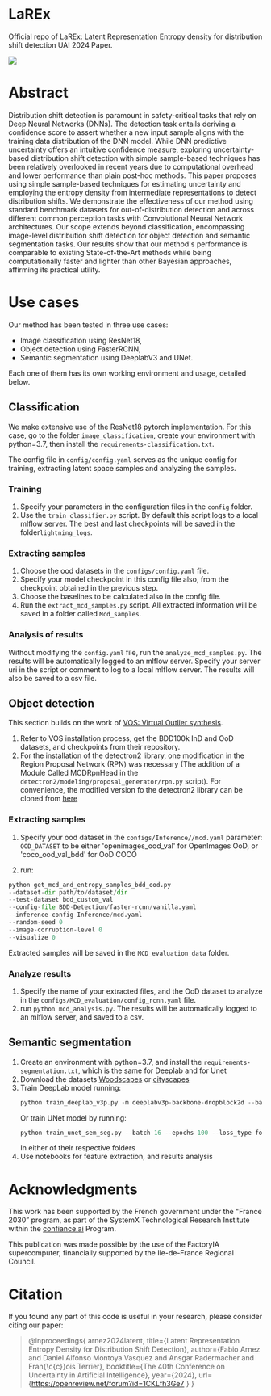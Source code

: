 # LaREx
Official repo of LaREx: Latent Representation Entropy density for distribution shift detection UAI 2024 Paper.

![](https://github.com/CEA-LIST/LaREx/blob/main/object_detection/larex_demo.gif)

# Abstract

Distribution shift detection is paramount in safety-critical tasks that rely on Deep Neural Networks (DNNs). The detection task entails deriving a confidence score to assert whether a new input sample aligns with the training data distribution of the DNN model. While DNN predictive uncertainty offers an intuitive confidence measure, exploring uncertainty-based distribution shift detection with simple sample-based techniques has been relatively overlooked in recent years due to computational overhead and lower performance than plain post-hoc methods. This paper proposes using simple sample-based techniques for estimating uncertainty and employing the entropy density from intermediate representations to detect distribution shifts. We demonstrate the effectiveness of our method using standard benchmark datasets for out-of-distribution detection and across different common perception tasks with Convolutional Neural Network architectures. Our scope extends beyond classification, encompassing image-level distribution shift detection for object detection and semantic segmentation tasks. Our results show that our method's performance is comparable to existing State-of-the-Art methods while being computationally faster and lighter than other Bayesian approaches, affirming its practical utility.

# Use cases
Our method has been tested in three use cases: 
* Image classification using ResNet18, 
* Object detection using FasterRCNN, 
* Semantic segmentation using DeeplabV3 and UNet. 
 
Each one of them has its own working environment and usage, detailed below.

## Classification
We make extensive use of the ResNet18 pytorch implementation. For this case, go to the folder `image_classification`, create your environment with python=3.7, then install the `requirements-classification.txt`.

The config file in `config/config.yaml` serves as the unique config for training, extracting latent space samples and analyzing the samples.

### Training
1. Specify your parameters in the configuration files in the `config` folder. 
2. Use the `train_classifier.py` script. By default this script logs to a local mlflow server. The best and last checkpoints will be saved in the folder`lightning_logs`. 

### Extracting samples
1. Choose the ood datasets in the `configs/config.yaml` file. 
2. Specify your model checkpoint in this config file also, from the checkpoint obtained in the previous step. 
3. Choose the baselines to be calculated also in the config file. 
4. Run the `extract_mcd_samples.py` script. All extracted information will be saved in a folder called `Mcd_samples`.

### Analysis of results
Without modifying the `config.yaml` file, run the `analyze_mcd_samples.py`. The results will be automatically logged to an mlflow server. Specify your server uri in the script or comment to log to a local mlflow server. The results will also be saved to a csv file. 

## Object detection
This section builds on the work of [VOS: Virtual Outlier synthesis](https://github.com/deeplearning-wisc/vos). 
1. Refer to VOS installation process, get the BDD100k InD and OoD datasets, and checkpoints from their repository.
2. For the installation of the detectron2 library, one modification in the Region Proposal Network (RPN) was necessary (The addition of a Module Called MCDRpnHead in the `detectron2/modeling/proposal_generator/rpn.py` script). For convenience, the modified version fo the detectron2 library can be cloned from [here](https://github.com/danielm322/detectron2)


### Extracting samples
1. Specify your ood dataset in the `configs/Inference//mcd.yaml` parameter: `OOD_DATASET` to be either 'openimages_ood_val' for OpenImages OoD, or 'coco_ood_val_bdd' for OoD COCO 

2. run:
```python
python get_mcd_and_entropy_samples_bdd_ood.py 
--dataset-dir path/to/dataset/dir
--test-dataset bdd_custom_val 
--config-file BDD-Detection/faster-rcnn/vanilla.yaml 
--inference-config Inference/mcd.yaml 
--random-seed 0 
--image-corruption-level 0 
--visualize 0
```
Extracted samples will be saved in the `MCD_evaluation_data` folder.

### Analyze results
1. Specify the name of your extracted files, and the OoD dataset to analyze in the `configs/MCD_evaluation/config_rcnn.yaml` file.
2. run `python mcd_analysis.py`. The results will be automatically logged to an mlflow server, and saved to a csv.

## Semantic segmentation
1. Create an environment with python=3.7, and install the `requirements-segmentation.txt`, which is the same for Deeplab and for Unet
2. Download the datasets [Woodscapes](https://github.com/valeoai/WoodScape) or [cityscapes](https://www.cityscapes-dataset.com/)
3. Train DeepLab model running:
   ```python
   python train_deeplab_v3p.py -m deeplabv3p-backbone-dropblock2d --batch 16 --epochs 100 --loss_type focal_loss --dataset woodscape --datapath /your_path_to_dataset/WoodScape
   ```
    Or train UNet model by running:
    ```python
   python train_unet_sem_seg.py --batch 16 --epochs 100 --loss_type focal_loss --dataset woodscape --datapath /your_path_to_dataset/WoodScape
   ```
   In either of their respective folders
4. Use notebooks for feature extraction, and results analysis


# Acknowledgments
This work has been supported by the French government under the "France 2030” program, as part of the SystemX Technological Research Institute within the [confiance.ai](https://www.confiance.ai/) Program.

This publication was made possible by the use of the FactoryIA supercomputer, financially supported by the Ile-de-France Regional Council.

# Citation

If you found any part of this code is useful in your research, please consider citing our paper:
> @inproceedings{
   arnez2024latent,
   title={Latent Representation Entropy Density for Distribution Shift Detection},
   author={Fabio Arnez and Daniel Alfonso Montoya Vasquez and Ansgar Radermacher and Fran{\c{c}}ois Terrier},
   booktitle={The 40th Conference on Uncertainty in Artificial Intelligence},
   year={2024},
   url={https://openreview.net/forum?id=1CKLfh3Ge7 }
> }